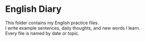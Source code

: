 # English Diary

This folder contains my English practice files.  
I write example sentences, daily thoughts, and new words I learn.  
Every file is named by date or topic.
